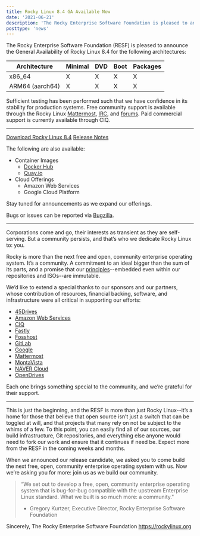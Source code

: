 ```yaml
---
title: Rocky Linux 8.4 GA Available Now
date: '2021-06-21'
description: 'The Rocky Enterprise Software Foundation is pleased to announce the general availability of Rocky Linux 8.4'
posttype: 'news'
---
```


The Rocky Enterprise Software Foundation (RESF) is pleased to announce the General Availability of Rocky Linux 8.4 for the following architectures:

| Architecture    | Minimal | DVD | Boot | Packages |
|-----------------|---------|-----|------|----------|
| x86_64          | X       | X   | X    | X        |
| ARM64 (aarch64) | X       | X   | X    | X        | 
 
  
Sufficient testing has been performed such that we have confidence in its stability for production systems. Free community support is available through the Rocky Linux [Mattermost](https://chat.rockylinux.org), [IRC](https://libera.chat/), and [forums](https://forums.rockylinux.org). Paid commercial support is currently available through CIQ.

---

[Download Rocky Linux 8.4](https://rockylinux.org/download)
[Release Notes](https://docs.rockylinux.org/release_notes/8.4)

The following are also available:
* Container Images
  * [Docker Hub](https://hub.docker.com/r/rockylinux/rockylinux/tags)
  * [Quay.io](https://quay.io/repository/rockylinux/rockylinux?tab=tags)
* Cloud Offerings
  * Amazon Web Services
  * Google Cloud Platform

Stay tuned for announcements as we expand our offerings.

Bugs or issues can be reported via [Bugzilla](https://bugs.rockylinux.org).

---

Corporations come and go, their interests as transient as they are self-serving. But a community persists, and that’s who we dedicate Rocky Linux to: you.

Rocky is more than the next free and open, community enterprise operating system. It’s a community. A commitment to an ideal bigger than the sum of its parts, and a promise that our [principles](https://rockylinux.org/community-charter/)--embedded even within our repositories and ISOs--are immutable.

We’d like to extend a special thanks to our sponsors and our partners, whose contribution of resources, financial backing, software, and infrastructure were all critical in supporting our efforts:

- [45Drives](https://www.45drives.com/)
- [Amazon Web Services](https://aws.amazon.com/)
- [CIQ](https://ctrliq.com/)
- [Fastly](https://www.fastly.com/)
- [Fosshost](https://fosshost.org/)
- [GitLab](https://about.gitlab.com/)
- [Google](https://cloud.google.com/)
- [Mattermost](https://mattermost.org/)
- [MontaVista](https://www.mvista.com/)
- [NAVER Cloud](https://www.ncloud.com/)
- [OpenDrives](https://opendrives.com/)

Each one brings something special to the community, and we’re grateful for their support.

---

This is just the beginning, and the RESF is more than just Rocky Linux--it’s a home for those that believe that open source isn’t just a switch that can be toggled at will, and that projects that many rely on not be subject to the whims of a few. To this point, you can easily find all of our sources, our build infrastructure, Git repositories, and everything else anyone would need to fork our work and ensure that it continues if need be. Expect more from the RESF in the coming weeks and months.

When we announced our release candidate, we asked you to come build the next free, open, community enterprise operating system with us. Now we’re asking you for more: join us as we build our community.

> “We set out to develop a free, open, community enterprise operating system that is bug-for-bug compatible with the upstream Enterprise Linux standard. What we built is so much more: a community." 
>-   Gregory Kurtzer, Executive Director, Rocky Enterprise Software Foundation

Sincerely,
The Rocky Enterprise Software Foundation
https://rockylinux.org